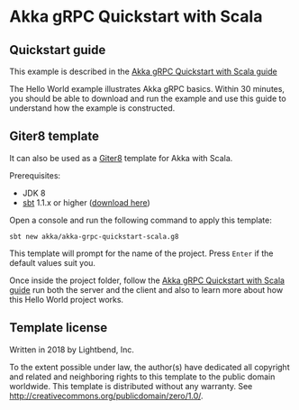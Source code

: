 # Akka gRPC Quickstart with Scala

## Quickstart guide

This example is described in the [Akka gRPC Quickstart with Scala guide](https://developer.lightbend.com/guides/akka-grpc-quickstart-scala/)

The Hello World example illustrates Akka gRPC basics. Within 30 minutes, you should be able to download and run the example and use this guide to understand how the example is constructed.

## Giter8 template

It can also be used as a [Giter8][g8] template for Akka with Scala.

Prerequisites:
- JDK 8
- [sbt][sbt] 1.1.x or higher ([download here][sbt_download])

Open a console and run the following command to apply this template:
 ```
sbt new akka/akka-grpc-quickstart-scala.g8
 ```

This template will prompt for the name of the project. Press `Enter` if the default values suit you.

Once inside the project folder, follow the [Akka gRPC Quickstart with Scala guide](https://developer.lightbend.com/guides/akka-grpc-quickstart-scala/) run both the server and the client and also to learn more about how this Hello World project works.

## Template license

Written in 2018 by Lightbend, Inc.

To the extent possible under law, the author(s) have dedicated all copyright and related
and neighboring rights to this template to the public domain worldwide.
This template is distributed without any warranty. See <http://creativecommons.org/publicdomain/zero/1.0/>.

[g8]: http://www.foundweekends.org/giter8/
[sbt]: http://www.scala-sbt.org/
[sbt_download]: http://www.scala-sbt.org/download.html
